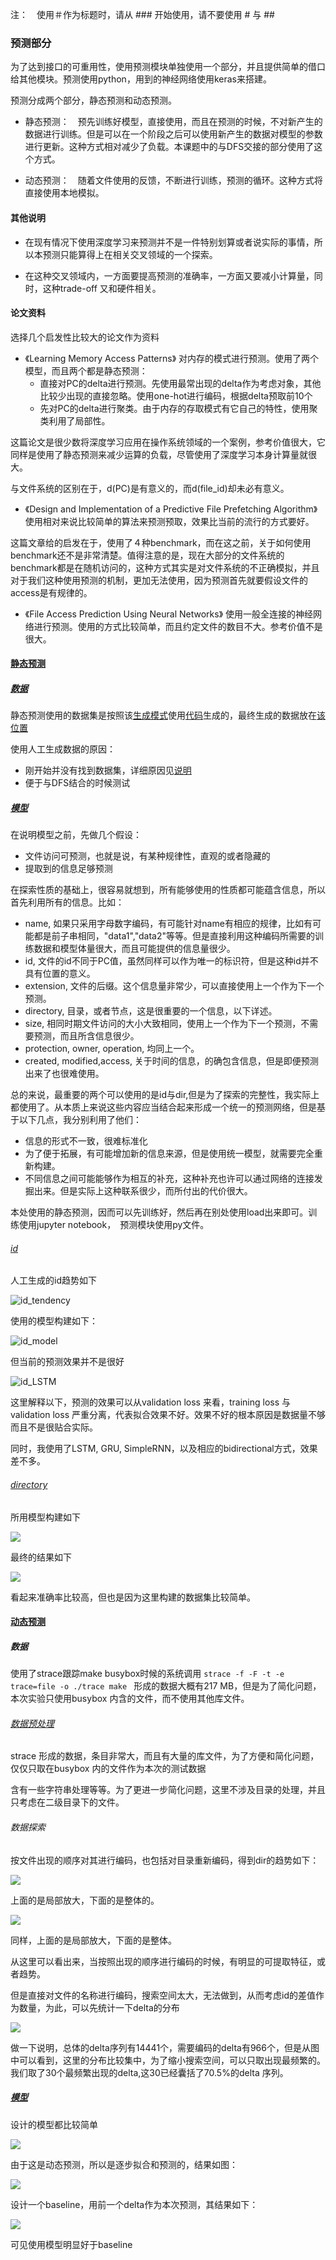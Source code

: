 注：　使用＃作为标题时，请从 ### 开始使用，请不要使用 # 与 ##

### 预测部分
为了达到接口的可重用性，使用预测模块单独使用一个部分，并且提供简单的借口给其他模块。预测使用python，用到的神经网络使用keras来搭建。

预测分成两个部分，静态预测和动态预测。

- 静态预测：　预先训练好模型，直接使用，而且在预测的时候，不对新产生的数据进行训练。但是可以在一个阶段之后可以使用新产生的数据对模型的参数进行更新。这种方式相对减少了负载。本课题中的与DFS交接的部分使用了这个方式。

- 动态预测：　随着文件使用的反馈，不断进行训练，预测的循环。这种方式将直接使用本地模拟。

#### 其他说明
- 在现有情况下使用深度学习来预测并不是一件特别划算或者说实际的事情，所以本预测只能算得上在相关交叉领域的一个探索。

- 在这种交叉领域内，一方面要提高预测的准确率，一方面又要减小计算量，同时，这种trade-off 又和硬件相关。





#### 论文资料
选择几个启发性比较大的论文作为资料

- 《Learning Memory Access Patterns》 对内存的模式进行预测。使用了两个模型，而且两个都是静态预测：
  - 直接对PC的delta进行预测。先使用最常出现的delta作为考虑对象，其他比较少出现的直接忽略。使用one-hot进行编码，根据delta预取前10个
  - 先对PC的delta进行聚类。由于内存的存取模式有它自己的特性，使用聚类利用了局部性。

这篇论文是很少数将深度学习应用在操作系统领域的一个案例，参考价值很大，它同样是使用了静态预测来减少运算的负载，尽管使用了深度学习本身计算量就很大。

与文件系统的区别在于，d(PC)是有意义的，而d(file_id)却未必有意义。

- 《Design and Implementation of a Predictive File Prefetching Algorithm》 使用相对来说比较简单的算法来预测预取，效果比当前的流行的方式要好。

这篇文章给的启发在于，使用了４种benchmark，而在这之前，关于如何使用benchmark还不是非常清楚。值得注意的是，现在大部分的文件系统的benchmark都是在随机访问的，这种方式其实是对文件系统的不正确模拟，并且对于我们这种使用预测的机制，更加无法使用，因为预测首先就要假设文件的access是有规律的。

- 《File Access Prediction Using Neural Networks》 使用一般全连接的神经网络进行预测。使用的方式比较简单，而且约定文件的数目不大。参考价值不是很大。

#### [静态预测](../LSTM/model_for_generate)
##### [数据](../LSTM/model_for_generate/data)
静态预测使用的数据集是按照该[生成模式](../LSTM/model_for_generate/data/create_data.xls)使用[代码](../LSTM/model_for_generate/model_src/generate_data.ipynb)生成的，最终生成的数据放在[该位置](../LSTM/model_for_generate/data/generate_data)

使用人工生成数据的原因：
- 刚开始并没有找到数据集，详细原因见[说明](../LSTM/README.md)
- 便于与DFS结合的时候测试

##### [模型](../LSTM/model_for_generate/model_src)
在说明模型之前，先做几个假设：
- 文件访问可预测，也就是说，有某种规律性，直观的或者隐藏的
- 提取到的信息足够预测

在探索性质的基础上，很容易就想到，所有能够使用的性质都可能蕴含信息，所以首先利用所有的信息。比如：
- name, 如果只采用字母数字编码，有可能针对name有相应的规律，比如有可能都是前子串相同，"data1","data2"等等。但是直接利用这种编码所需要的训练数据和模型体量很大，而且可能提供的信息量很少。
- id, 文件的id不同于PC值，虽然同样可以作为唯一的标识符，但是这种id并不具有位置的意义。
- extension, 文件的后缀。这个信息量非常少，可以直接使用上一个作为下一个预测。
- directory, 目录，或者节点，这是很重要的一个信息，以下详述。
- size, 相同时期文件访问的大小大致相同，使用上一个作为下一个预测，不需要预测，而且所含信息很少。
- protection, owner, operation, 均同上一个。
- created, modified,access, 关于时间的信息，的确包含信息，但是即便预测出来了也很难使用。

总的来说，最重要的两个可以使用的是id与dir,但是为了探索的完整性，我实际上都使用了。从本质上来说这些内容应当结合起来形成一个统一的预测网络，但是基于以下几点，我分别利用了他们：
- 信息的形式不一致，很难标准化
- 为了便于拓展，有可能增加新的信息来源，但是使用统一模型，就需要完全重新构建。
- 不同信息之间可能能够作为相互的补充，这种补充也许可以通过网络的连接发掘出来。但是实际上这种联系很少，而所付出的代价很大。

本处使用的静态预测，因而可以先训练好，然后再在别处使用load出来即可。训练使用jupyter notebook，　预测模块使用py文件。

###### [id](../LSTM/model_for_generate/model_src/id.ipynb)
人工生成的id趋势如下

![id_tendency](./LSTM_img/id_tendency.png)

使用的模型构建如下：

![id_model](./LSTM_img/id_LSTM_model.png)

但当前的预测效果并不是很好

![id_LSTM](./LSTM_img/id_LSTM.png)

这里解释以下，预测的效果可以从validation loss 来看，training loss 与validation loss 严重分离，代表拟合效果不好。效果不好的根本原因是数据量不够而且不是很贴合实际。

同时，我使用了LSTM, GRU, SimpleRNN，以及相应的bidirectional方式，效果差不多。

###### [directory](../LSTM/model_for_generate/model_src/directory.ipynb)
所用模型构建如下

![](./LSTM_img/directory_LSTM_model.png)

最终的结果如下

![](./LSTM_img/directory_LSTM.png)

看起来准确率比较高，但也是因为这里构建的数据集比较简单。


#### [动态预测](../LSTM/model_for_strace)
##### 数据
使用了strace跟踪make busybox时候的系统调用
`strace -f -F -t -e trace=file -o ./trace make `
形成的数据大概有217 MB，但是为了简化问题，本次实验只使用busybox 内含的文件，而不使用其他库文件。

###### [数据预处理](../LSTM/model_for_strace/model_src/strace_split.ipynb)
strace 形成的数据，条目非常大，而且有大量的库文件，为了方便和简化问题，仅仅只取在busybox 内的文件作为本次的测试数据

含有一些字符串处理等等。为了更进一步简化问题，这里不涉及目录的处理，并且只考虑在二级目录下的文件。

###### 数据探索
按文件出现的顺序对其进行编码，也包括对目录重新编码，得到dir的趋势如下：

![](./LSTM_img/dir_tendency.png)

上面的是局部放大，下面的是整体的。

![](./LSTM_img/name_tendency.png)

同样，上面的是局部放大，下面的是整体。

从这里可以看出来，当按照出现的顺序进行编码的时候，有明显的可提取特征，或者趋势。

但是直接对文件的名称进行编码，搜索空间太大，无法做到，从而考虑id的差值作为数量，为此，可以先统计一下delta的分布

![](./LSTM_img/name_delta_filter_distr.png)

做一下说明，总体的delta序列有14441个，需要编码的delta有966个，但是从图中可以看到，这里的分布比较集中，为了缩小搜索空间，可以只取出现最频繁的。我们取了30个最频繁出现的delta,这30已经囊括了70.5%的delta 序列。


##### [模型](../LSTM/model_for_strace/model_src/model.ipynb)
设计的模型都比较简单

![](./LSTM_img/model_summary.png)

由于这是动态预测，所以是逐步拟合和预测的，结果如图：

![](./LSTM_img/history_model.png)

设计一个baseline，用前一个delta作为本次预测，其结果如下：

![](./LSTM_img/baseline_history.png)

可见使用模型明显好于baseline
